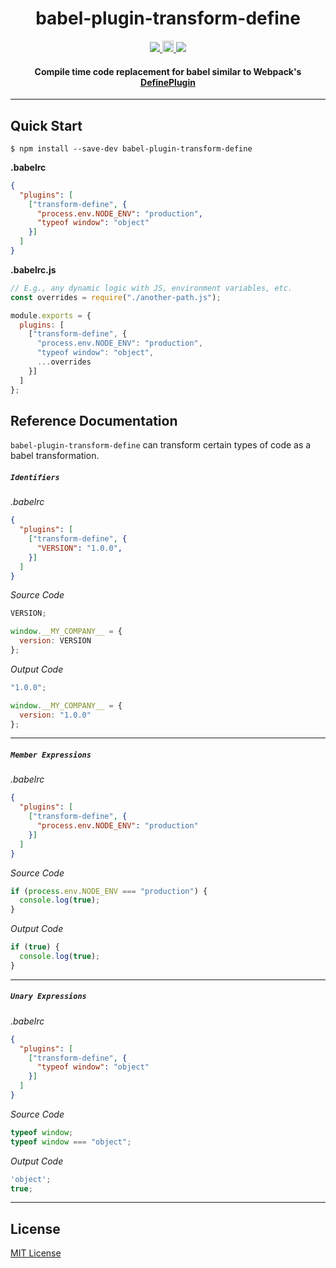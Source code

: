 <h1 align="center">babel-plugin-transform-define</h1>

<p align="center">
  <a title='Build Status' href="https://raw.githubusercontent.com/FormidableLabs/babel-plugin-transform-define/master/LICENSE">
    <img src='https://img.shields.io/badge/license-MIT-blue.svg?style=flat-square' />
  </a>
  <a href="https://badge.fury.io/js/babel-plugin-transform-define">
    <img src="https://badge.fury.io/js/babel-plugin-transform-define.svg" alt="npm version" height="18">
  </a>
  <a href='http://travis-ci.org/FormidableLabs/babel-plugin-transform-define'>
    <img src='https://secure.travis-ci.org/FormidableLabs/babel-plugin-transform-define.svg?branch=master' />
  </a>
</p>

<h4 align="center">
  Compile time code replacement for babel similar to Webpack's <a href='https://github.com/webpack/docs/wiki/list-of-plugins#defineplugin'>DefinePlugin</a>
</h4>

***

## Quick Start

```shell
$ npm install --save-dev babel-plugin-transform-define
```

**.babelrc**

```json
{
  "plugins": [
    ["transform-define", {
      "process.env.NODE_ENV": "production",
      "typeof window": "object"
    }]
  ]
}
```

**.babelrc.js**

```js
// E.g., any dynamic logic with JS, environment variables, etc.
const overrides = require("./another-path.js");

module.exports = {
  plugins: [
    ["transform-define", {
      "process.env.NODE_ENV": "production",
      "typeof window": "object",
      ...overrides
    }]
  ]
};
```

## Reference Documentation

`babel-plugin-transform-define` can transform certain types of code as a babel transformation.

##### `Identifiers`

*.babelrc*
```json
{
  "plugins": [
    ["transform-define", {
      "VERSION": "1.0.0",
    }]
  ]
}
```

*Source Code*
```js
VERSION;

window.__MY_COMPANY__ = {
  version: VERSION
};
```

*Output Code*
```js
"1.0.0";

window.__MY_COMPANY__ = {
  version: "1.0.0"
};
```
***
##### `Member Expressions`

*.babelrc*
```json
{
  "plugins": [
    ["transform-define", {
      "process.env.NODE_ENV": "production"
    }]
  ]
}
```

*Source Code*
```js
if (process.env.NODE_ENV === "production") {
  console.log(true);
}
```

*Output Code*
```js
if (true) {
  console.log(true);
}
```
***
##### `Unary Expressions`

*.babelrc*
```json
{
  "plugins": [
    ["transform-define", {
      "typeof window": "object"
    }]
  ]
}
```

*Source Code*
```js
typeof window;
typeof window === "object";
```

*Output Code*
```js
'object';
true;
```


***

## License

[MIT License](http://opensource.org/licenses/MIT)
